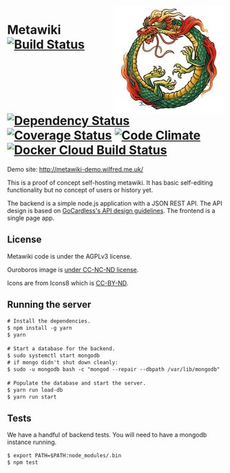 <img src="binary_files/ouroboros.jpg" align="right"/>

# Metawiki [![Build Status](https://travis-ci.org/Wilfred/metawiki.svg?branch=master)](https://travis-ci.org/Wilfred/metawiki) [![Dependency Status](https://david-dm.org/wilfred/metawiki.svg)](https://david-dm.org/wilfred/metawiki) [![Coverage Status](https://coveralls.io/repos/Wilfred/metawiki/badge.svg)](https://coveralls.io/r/Wilfred/metawiki) [![Code Climate](https://codeclimate.com/github/Wilfred/metawiki/badges/gpa.svg)](https://codeclimate.com/github/Wilfred/metawiki) [![Docker Cloud Build Status](https://img.shields.io/docker/cloud/build/wilfred/metawiki)](https://hub.docker.com/r/wilfred/metawiki)

Demo site: http://metawiki-demo.wilfred.me.uk/

This is a proof of concept self-hosting metawiki. It has basic
self-editing functionality but no concept of users or history yet.

The backend is a simple node.js application with a JSON REST API. The
API design is based on
[GoCardless's API design guidelines](https://github.com/gocardless/http-api-design/blob/master/README.md). The
frontend is a single page app.

## License

Metawiki code is under the AGPLv3 license.

Ouroboros image
is
[under CC-NC-ND license](https://www.flickr.com/photos/vaxzine/3389513720).

Icons are from Icons8 which is [CC-BY-ND](https://icons8.com/license/).

## Running the server

```
# Install the dependencies.
$ npm install -g yarn
$ yarn

# Start a database for the backend.
$ sudo systemctl start mongodb
# if mongo didn't shut down cleanly:
$ sudo -u mongodb bash -c "mongod --repair --dbpath /var/lib/mongodb"

# Populate the database and start the server.
$ yarn run load-db
$ yarn run start
```

## Tests

We have a handful of backend tests. You will need to have a mongodb
instance running.

```
$ export PATH=$PATH:node_modules/.bin
$ npm test
```
